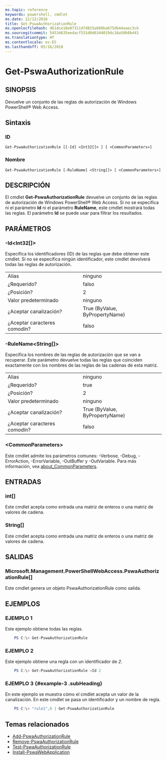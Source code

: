 ```yaml
---
ms.topic: reference
keywords: powershell, cmdlet
ms.date: 12/12/2016
title: Get-PswaAuthorizationRule
ms.openlocfilehash: d61dce18e87311d7d815a689ba675db44aaec3cb
ms.sourcegitcommit: 54534635eedacf531d8d6344019dc16a50b8b441
ms.translationtype: HT
ms.contentlocale: es-ES
ms.lasthandoff: 05/16/2018
---
```

# <a name="get-pswaauthorizationrule"></a>Get-PswaAuthorizationRule

## <a name="synopsis"></a>SINOPSIS

Devuelve un conjunto de las reglas de autorización de Windows PowerShell® Web Access.

## <a name="syntax"></a>Sintaxis

### <a name="id"></a>ID
```
Get-PswaAuthorizationRule [[-Id] <Int32[]> ] [ <CommonParameters>]
```

### <a name="name"></a>Nombre
```
Get-PswaAuthorizationRule [-RuleName] <String[]> [ <CommonParameters>]
```

## <a name="description"></a>DESCRIPCIÓN

El cmdlet **Get-PswaAuthorizationRule** devuelve un conjunto de las reglas de autorización de Windows PowerShell® Web Access.
Si no se especifica ni el parámetro **Id** ni el parámetro **RuleName**, este cmdlet mostrará todas las reglas. El parámetro **Id** se puede usar para filtrar los resultados.

## <a name="parameters"></a>PARÁMETROS

### <a name="-idltint32gt"></a>-Id&lt;Int32\[\]&gt;

Especifica los identificadores (ID) de las reglas que debe obtener este cmdlet. Si no se especifica ningún identificador, este cmdlet devolverá todas las reglas de autorización.

|||
|-|-|
| Alias                              | ninguno                                 |
| ¿Requerido?                            | falso                                |
| ¿Posición?                            | 2                                    |
| Valor predeterminado                        | ninguno                                 |
| ¿Aceptar canalización?               | True (ByValue, ByPropertyName)       |
| ¿Aceptar caracteres comodín?          | falso                                |

### <a name="-rulenameltstringgt"></a>-RuleName&lt;String\[\]&gt;

Especifica los nombres de las reglas de autorización que se van a recuperar. Este parámetro devuelve todas las reglas que coinciden exactamente con los nombres de las reglas de las cadenas de esta matriz.

|||
|-|-|
| Alias                              | ninguno                                 |
| ¿Requerido?                            | true                                 |
| ¿Posición?                            | 2                                    |
| Valor predeterminado                        | ninguno                                 |
| ¿Aceptar canalización?               | True (ByValue, ByPropertyName)       |
| ¿Aceptar caracteres comodín?          | falso                                |

### <a name="ltcommonparametersgt"></a>&lt;CommonParameters&gt;

Este cmdlet admite los parámetros comunes: -Verbose, -Debug, -ErrorAction, -ErrorVariable, -OutBuffer y -OutVariable.
Para más información, vea [about_CommonParameters](http://go.microsoft.com/fwlink/p/?LinkID=113216).

## <a name="inputs"></a>ENTRADAS

### <a name="int"></a>int\[\]

Este cmdlet acepta como entrada una matriz de enteros o una matriz de valores de cadena.

### <a name="string"></a>String\[\]

Este cmdlet acepta como entrada una matriz de enteros o una matriz de valores de cadena.

## <a name="outputs"></a>SALIDAS

### <a name="microsoftmanagementpowershellwebaccesspswaauthorizationrule"></a>Microsoft.Management.PowerShellWebAccess.PswaAuthorizationRule\[\]

Este cmdlet genera un objeto PswaAuthorizationRule como salida.


## <a name="examples"></a>EJEMPLOS

### <a name="example-1"></a>EJEMPLO 1

Este ejemplo obtiene todas las reglas.

```PowerShell
    PS C:\> Get-PswaAuthorizationRule
```

### <a name="example-2"></a>EJEMPLO 2

Este ejemplo obtiene una regla con un identificador de *2*.

```PowerShell
    PS C:\> Get-PswaAuthorizationRule –Id 2
```

### <a name="example-3-example-3-subheading"></a>EJEMPLO 3 {#example-3 .subHeading}

En este ejemplo se muestra cómo el cmdlet acepta un valor de la canalización.
En este cmdlet se pasa un identificador y un nombre de regla.

```PowerShell
    PS C:\> "rule1",0 | Get-PswaAuthorizationRule
```

## <a name="related-topics"></a>Temas relacionados

- [Add-PswaAuthorizationRule](add-pswaauthorizationrule.md)
- [Remove-PswaAuthorizationRule](remove-pswaauthorizationrule.md)
- [Test-PswaAuthorizationRule](test-pswaauthorizationrule.md)
- [Install-PswaWebApplication](install-pswawebapplication.md)